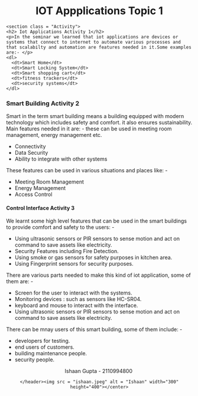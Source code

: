 <!DOCTYPE html>
<html>
  <head>
    <meta charset="utf-8" />
    <meta name="description" content="A web page about IoT Applications" />
    <meta name="author" content="ISHAAN GUPTA" />
    <meta name="viewport" content="width=device-width, initial-scale=1.0">
    <link rel="stylesheet" href="style.css" />
    <title>IoT Applications</title>
    
  </head>
  <body>
    <center><h1>IOT Appplications Topic 1</h1></center>
    
    <section class = "Activity">
    <h2> Iot Applications Activity 1</h2>
    <p>In the seminar we learned that iot applications are devices or systems that connect to internet to automate various processes and that scalabilty and automation are features needed in it.Some examples are:- </p>
    <dl>
      <dt>Smart Home</dt>
      <dt>Smart Locking System</dt>
      <dt>Smart shopping cart</dt>
      <dt>fitness trackers</dt>
      <dt>security systems</dt>
    </dl>
  </section>
     <div class = "Activity">
    <h3> Smart Building Activity 2</h3>
    <p> Smart in the term smart building means a building equipped with modern technology which includes safety and comfort. it also ensures sustainability. Main features needed in it are: -  these can be used in meeting room management, energy management etc. </p>
    <ul>
      <li>Connectivity</li>
      <li>Data Security</li>
      <li>Ability to integrate with other systems</li>
    </ul>
    <p>These features can be used in various situations and places like: -</p>
    <ul>
      <li>Meeting Room Management</li>
      <li>Energy Management</li>
      <li>Access Control</li>
    </ul>
  </div>
  <div class = "Activity">
    <h4>Control Interface Activity 3</h4>
    <p>We learnt some high level features that can be used in the smart buildings to provide comfort and safety to the users: - </p>
    <ul>
      <li>Using ultrasonic sensors or PIR sensors to sense motion and act on command to save assets like electricity.
      </li>
      <li>Security Features including Fire Detection.</li>
      <li>Using smoke or gas sensors for safety purposes in kitchen area.</li>
      <li>Using Fingerprint sensors for security purposes.</li>
    </ul>
    <p>There are various parts needed to make this kind of iot application, some of them are: -</p>
    <ul>
      <li>Screen for the user to interact with the systems.</li>
      <li>Monitoring devices : such as sensors like HC-SR04.</li>
      <li>keyboard and mouse to interact with the interface.</li>
      <li>Using ultrasonic sensors or PIR sensors to sense motion and act on command to save assets like electricity.</li>
    </ul>
    <p>There can be mnay users of this smart building, some of them include: -</p>
    <ul>
      <li>developers for testing.</li>
      <li>end users of customers.</li>
      <li>building maintenance people.</li>
      <li>security people.</li>
    </ul>
    </div>
    <center><header>&nbsp;&nbsp;Ishaan Gupta - 2110994800 &nbsp;&nbsp;
      
    </header><img src = "ishaan.jpeg" alt = "Ishaan" width="300" height="400"></center>
      
      
  </body>
</html>
